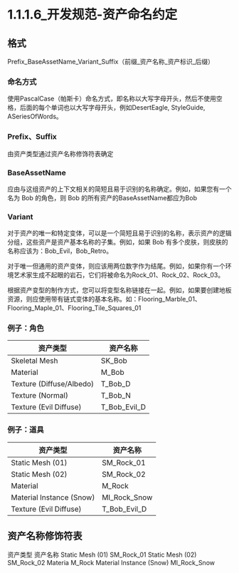 # 1.1.1.6_开发规范-资产命名约定
## 格式
Prefix_BaseAssetName_Variant_Suffix（前缀_资产名称_资产标识_后缀）
### 命名方式
使用PascalCase（帕斯卡）命名方式，即名称以大写字母开头，然后不使用空格，后面的每个单词也以大写字母开头，例如DesertEagle, StyleGuide, ASeriesOfWords。
### Prefix、Suffix
由资产类型通过资产名称修饰符表确定
### BaseAssetName
应由与这组资产的上下文相关的简短且易于识别的名称确定。例如，如果您有一个名为 Bob 的角色，则 Bob 的所有资产的BaseAssetName都应为Bob
### Variant
对于资产的唯一和特定变体，可以是一个简短且易于识别的名称，表示资产的逻辑分组，这些资产是资产基本名称的子集。例如，如果 Bob 有多个皮肤，则皮肤的名称应该为：Bob_Evil，Bob_Retro。

对于唯一但通用的资产变体，则应该用两位数字作为结尾。例如，如果你有一个环境艺术家生成不起眼的岩石，它们将被命名为Rock_01、Rock_02、Rock_03。

根据资产变型的制作方式，您可以将变型名称链接在一起。例如，如果要创建地板资源，则应使用带有链式变体的基本名称。如：Flooring_Marble_01、Flooring_Maple_01、Flooring_Tile_Squares_01
### 例子：角色
| 资产类型                 | 资产名称      |
|--------------------------|--------------|
| Skeletal Mesh            | SK_Bob       |
| Material                 | M_Bob        |
| Texture (Diffuse/Albedo) | T_Bob_D      |
| Texture (Normal)         | T_Bob_N      |
| Texture (Evil Diffuse)   | T_Bob_Evil_D |
### 例子：道具
| 资产类型                 | 资产名称     |
|--------------------------|--------------|
| Static Mesh (01)         | SM_Rock_01   |
| Static Mesh (02)         | SM_Rock_02   |
| Material                 | M_Rock       |
| Material Instance (Snow) | MI_Rock_Snow |
| Texture (Evil Diffuse)   | T_Bob_Evil_D |
## 资产名称修饰符表
资产类型	资产名称
Static Mesh (01)	SM_Rock_01
Static Mesh (02)	SM_Rock_02
Materia	M_Rock
Material Instance (Snow)	MI_Rock_Snow